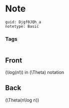# Note
```
guid: Djgf0JQh_a
notetype: Basic
```

### Tags
```
```

## Front
\(\log(n!)\) in \(\Theta\) notation

## Back
\(\Theta(n\log n)\)
